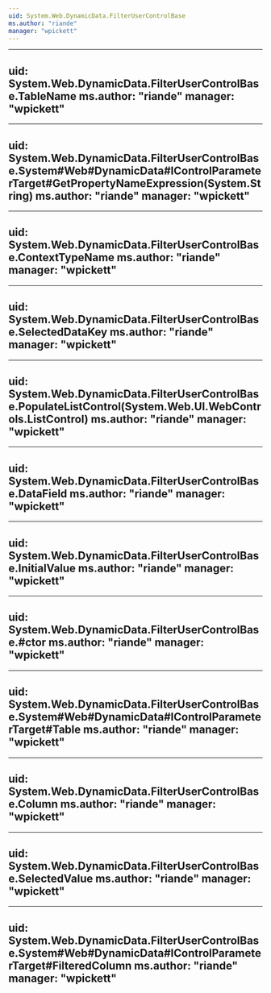 ```yaml
---
uid: System.Web.DynamicData.FilterUserControlBase
ms.author: "riande"
manager: "wpickett"
---
```


---
uid: System.Web.DynamicData.FilterUserControlBase.TableName
ms.author: "riande"
manager: "wpickett"
---

---
uid: System.Web.DynamicData.FilterUserControlBase.System#Web#DynamicData#IControlParameterTarget#GetPropertyNameExpression(System.String)
ms.author: "riande"
manager: "wpickett"
---

---
uid: System.Web.DynamicData.FilterUserControlBase.ContextTypeName
ms.author: "riande"
manager: "wpickett"
---

---
uid: System.Web.DynamicData.FilterUserControlBase.SelectedDataKey
ms.author: "riande"
manager: "wpickett"
---

---
uid: System.Web.DynamicData.FilterUserControlBase.PopulateListControl(System.Web.UI.WebControls.ListControl)
ms.author: "riande"
manager: "wpickett"
---

---
uid: System.Web.DynamicData.FilterUserControlBase.DataField
ms.author: "riande"
manager: "wpickett"
---

---
uid: System.Web.DynamicData.FilterUserControlBase.InitialValue
ms.author: "riande"
manager: "wpickett"
---

---
uid: System.Web.DynamicData.FilterUserControlBase.#ctor
ms.author: "riande"
manager: "wpickett"
---

---
uid: System.Web.DynamicData.FilterUserControlBase.System#Web#DynamicData#IControlParameterTarget#Table
ms.author: "riande"
manager: "wpickett"
---

---
uid: System.Web.DynamicData.FilterUserControlBase.Column
ms.author: "riande"
manager: "wpickett"
---

---
uid: System.Web.DynamicData.FilterUserControlBase.SelectedValue
ms.author: "riande"
manager: "wpickett"
---

---
uid: System.Web.DynamicData.FilterUserControlBase.System#Web#DynamicData#IControlParameterTarget#FilteredColumn
ms.author: "riande"
manager: "wpickett"
---

